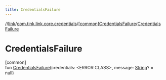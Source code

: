 ```yaml
---
title: CredentialsFailure
---
```

//[link](../../../index.html)/[com.tink.link.core.credentials](../index.html)/[[common]CredentialsFailure](index.html)/[CredentialsFailure](-credentials-failure.html)



# CredentialsFailure



[common]\
fun [CredentialsFailure](-credentials-failure.html)(credentials: &lt;ERROR CLASS&gt;, message: [String](https://kotlinlang.org/api/latest/jvm/stdlib/kotlin/-string/index.html)? = null)




